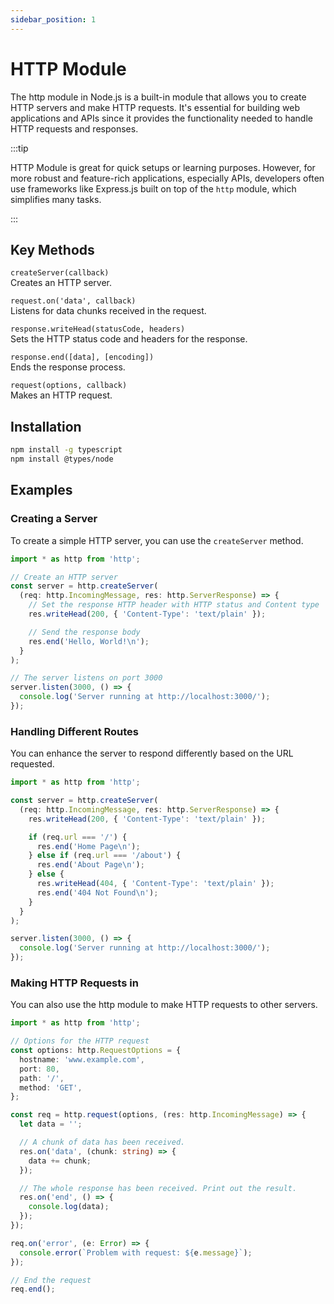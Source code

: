 ```yaml
---
sidebar_position: 1
---
```


# HTTP Module

The http module in Node.js is a built-in module that allows you to create HTTP
servers and make HTTP requests. It's essential for building web applications and
APIs since it provides the functionality needed to handle HTTP requests and
responses.

:::tip

HTTP Module is great for quick setups or learning purposes. However, for more
robust and feature-rich applications, especially APIs, developers often use
frameworks like Express.js built on top of the `http` module, which simplifies
many tasks.

:::

## Key Methods

`createServer(callback)`<br/>Creates an HTTP server.

`request.on('data', callback)`<br/>Listens for data chunks received in the
request.

`response.writeHead(statusCode, headers)`<br/>Sets the HTTP status code and
headers for the response.

`response.end([data], [encoding])`<br/>Ends the response process.

`request(options, callback)`<br/>Makes an HTTP request.

## Installation

```sh
npm install -g typescript
npm install @types/node
```

## Examples

### Creating a Server

To create a simple HTTP server, you can use the `createServer` method.

```typescript
import * as http from 'http';

// Create an HTTP server
const server = http.createServer(
  (req: http.IncomingMessage, res: http.ServerResponse) => {
    // Set the response HTTP header with HTTP status and Content type
    res.writeHead(200, { 'Content-Type': 'text/plain' });

    // Send the response body
    res.end('Hello, World!\n');
  }
);

// The server listens on port 3000
server.listen(3000, () => {
  console.log('Server running at http://localhost:3000/');
});
```

### Handling Different Routes

You can enhance the server to respond differently based on the URL requested.

```typescript
import * as http from 'http';

const server = http.createServer(
  (req: http.IncomingMessage, res: http.ServerResponse) => {
    res.writeHead(200, { 'Content-Type': 'text/plain' });

    if (req.url === '/') {
      res.end('Home Page\n');
    } else if (req.url === '/about') {
      res.end('About Page\n');
    } else {
      res.writeHead(404, { 'Content-Type': 'text/plain' });
      res.end('404 Not Found\n');
    }
  }
);

server.listen(3000, () => {
  console.log('Server running at http://localhost:3000/');
});
```

### Making HTTP Requests in

You can also use the http module to make HTTP requests to other servers.

```typescript
import * as http from 'http';

// Options for the HTTP request
const options: http.RequestOptions = {
  hostname: 'www.example.com',
  port: 80,
  path: '/',
  method: 'GET',
};

const req = http.request(options, (res: http.IncomingMessage) => {
  let data = '';

  // A chunk of data has been received.
  res.on('data', (chunk: string) => {
    data += chunk;
  });

  // The whole response has been received. Print out the result.
  res.on('end', () => {
    console.log(data);
  });
});

req.on('error', (e: Error) => {
  console.error(`Problem with request: ${e.message}`);
});

// End the request
req.end();
```
